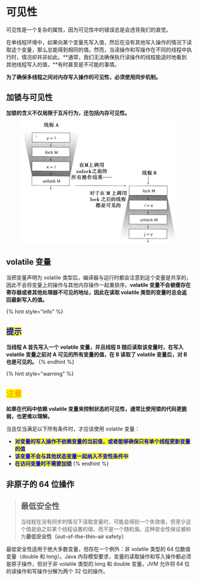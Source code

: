 # 可见性

可见性是一个复杂的属性，因为可见性中的错误总是会违背我们的直觉。

在单线程环境中，如果向某个变量先写入值，然后在没有其他写入操作的情况下读取这个变量，那么总能得到相同的值。然而，当读操作和写操作在不同的线程中执行时，情况却并非如此。**通常，我们无法确保执行读操作的线程能适时地看到其他线程写入的值，**有时甚至是不可能的事情。

**为了确保多线程之间对内存写入操作的可见性，必须使用同步机制。**

## 加锁与可见性

**加锁的含义不仅局限于互斥行为，还包括内存可见性。**

<figure><img src="../../../.gitbook/assets/epub_39980425_15.jpg" alt=""><figcaption></figcaption></figure>

## volatile 变量

当把变量声明为 volatile 类型后，编译器与运行时都会注意到这个变量是共享的，因此不会将变量上的操作与其他内存操作一起重排序。**volatile 变量不会被缓存在寄存器或者其他处理器不可见的地址，因此在读取 volatile 类型的变量时总会返回最新写入的值。**

{% hint style="info" %}
## <mark style="color:blue;">提示</mark>

**当线程 A 首先写入一个 volatile 变量，并且线程 B 随后读取该变量时，在写入 volatile 变量之前对 A 可见的所有变量的值，在 B 读取了 volatile 变量后，对 B 也是可见的。**
{% endhint %}

{% hint style="warning" %}
## <mark style="color:orange;">注意</mark>

**如果在代码中依赖 volatile 变量来控制状态的可见性，通常比使用锁的代码更脆弱，也更难以理解。**

当且仅当满足以下所有条件时，才应该使用 volatile 变量：

* <mark style="color:blue;">**对变量的写入操作不依赖变量的当前值，或者能够确保只有单个线程更新变量的值**</mark>
* <mark style="color:blue;">**该变量不会与其他状态变量一起纳入不变性条件中**</mark>
* <mark style="color:blue;">**在访问变量时不需要加锁**</mark>
{% endhint %}

## **非原子的 64 位操作**

> ## 最低安全性
>
> 当线程在没有同步的情况下读取变量时，可能会得到一个失效值，但至少这个值是由之前某个线程设置的值，而不是一个随机值。这种安全性保证被称为**最低安全性（out-of-the-thin-air safety）**

最低安全性适用于绝大多数变量，但存在一个例外：非 volatile 类型的 64 位数值变量（double 和 long）。Java 内存模型要求，变量的读取操作和写入操作都必须是原子操作，但对于非 volatile 类型的 long 和 double 变量，JVM 允许将 64 位的读操作和写操作分解为两个 32 位的操作。
